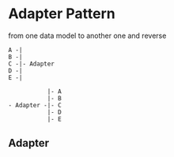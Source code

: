 # Adapter Pattern

from one data model to another one and reverse

```
A -|
B -|
C -|- Adapter
D -|
E -|

           |- A
           |- B
- Adapter -|- C
           |- D
           |- E
```

## Adapter
